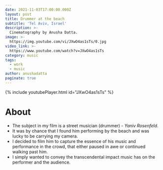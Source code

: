 ```yaml
---
date: 2021-11-03T17:00:00.000Z
layout: post
title: Drummer at the beach
subtitle: 'Tel Aviv, Israel'
description: >-
  Cinematography by Anusha Datta.
image: >-
  https://img.youtube.com/vi/JXwO4as1sTs/0.jpg
video_link: >-
  https://www.youtube.com/watch?v=JXwO4as1sTs
category: music
tags:
  - work
  - music
author: anushadatta
paginate: true
---
```


{% include youtubePlayer.html id="JXwO4as1sTs" %}

# About
- The subject in my film is a street musician (drummer) - *Yaniv Rosenfeld*.<br />
- It was by chance that I found him performing by the beach and was lucky to be carrying my camera.<br />
- I decided to film him to capture the essence of his music and performance in the crowd, that either paused in awe or continued walking past him. <br />
- I simply wanted to convey the transcendental impact music has on the performer and the audience.
